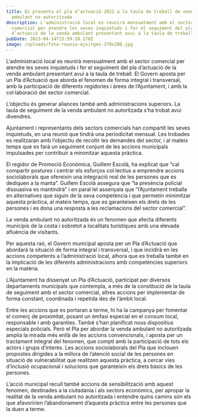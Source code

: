 ```yaml
---
title: Es presenta el pla d’actuació 2021 a la taula de treball de venda
  ambulant no autoritzada
description: L’administració local es reunirà mensualment amb el sector
  comercial per atendre les seves inquietuds i fer el seguiment del pla
  d’actuació de la venda ambulant presentant avui a la taula de treball.
pubDate: 2023-04-14T15:59:28.178Z
image: /uploads/foto-reunio-ajsitges-370x208.jpg
---
```

L’administració local es reunirà mensualment amb el sector comercial per atendre les seves inquietuds i fer el seguiment del pla d’actuació de la venda ambulant presentant avui a la taula de treball. El Govern aposta per un Pla d’Actuació que aborda el fenomen de forma integral i transversal, amb la participació de diferents regidories i àrees de l’Ajuntament, i amb la col·laboració del sector comercial.

L’objectiu és generar aliances també amb administracions superiors. La taula de seguiment de la venda ambulant no autoritzada s’ha trobat avui divendres.

Ajuntament i representants dels sectors comercials han compartit les seves inquietuds, en una reunió que tindrà una periodicitat mensual. Les trobades es realitzaran amb l’objectiu de recollir les demandes del sector, i al mateix temps que es farà un seguiment conjunt de les accions municipals impulsades per contribuir a minimitzar aquesta pràctica.

El regidor de Promoció Econòmica, Guillem Escolà, ha explicat que “cal compartir postures i centrar els esforços col·lectius a emprendre accions sociolaborals que ofereixin una integració real de les persones que es dediquen a la manta”. Guillem Escolà assegura que “la presència policial dissuasiva es mantindrà” i en paral·lel assenyala que “l’Ajuntament treballa en alternatives que siguin de la seva competència i que permetin minimitzar aquesta pràctica, al mateix temps, que es garanteixen els drets de les persones i es dona una resposta a les reclamacions del sector comercial”.

La venda ambulant no autoritzada és un fenomen que afecta diferents municipis de la costa i sobretot a localitats turístiques amb una elevada afluència de visitants.

Per aquesta raó, el Govern municipal aposta per un Pla d’Actuació que abordarà la situació de forma integral i transversal, i que incidirà en les accions competents a l’administració local, alhora que es treballa també en la implicació de les diferents administracions amb competències superiors en la matèria.

L’Ajuntament ha dissenyat un Pla d’Actuació, participat per diversos departaments municipals que contempla, a més de la constitució de la taula de seguiment amb el sector comercial, altres accions per implementar de forma constant, coordinada i repetida des de l’àmbit local.

Entre les accions que es portaran a terme, hi ha la campanya per fomentar el comerç de proximitat, posant un èmfasi especial en el consum local, responsable i amb garanties. També s’han planificat nous dispositius especials policials. Però el Pla per abordar la venda ambulant no autoritzada amplia la mirada més enllà de les accions convencionals, i aposta per un tractament integral del fenomen, que compti amb la participació de tots els actors i grups d’interès. Les accions sociolaborals del Pla que inclouen propostes dirigides a la millora de l’atenció social de les persones en situació de vulnerabilitat que realitzen aquesta pràctica, a cercar vies d’inclusió ocupacional i solucions que garanteixin els drets bàsics de les persones.

L’acció municipal recull també accions de sensibilització amb aquest fenomen, destinades a la ciutadania i als sectors econòmics, per apropar la realitat de la venda ambulant no autoritzada i entendre quins camins són els que afavoririen l’abandonament d’aquesta pràctica entre les persones que la duen a terme.